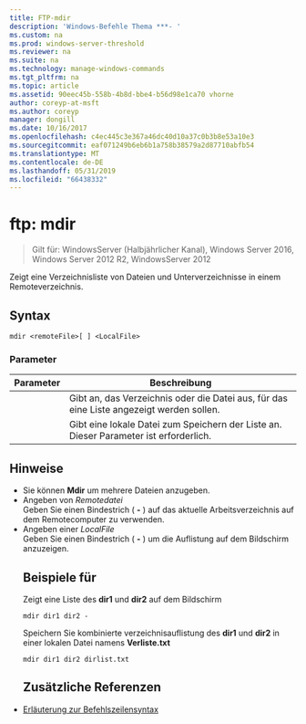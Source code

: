 ```yaml
---
title: FTP-mdir
description: 'Windows-Befehle Thema ***- '
ms.custom: na
ms.prod: windows-server-threshold
ms.reviewer: na
ms.suite: na
ms.technology: manage-windows-commands
ms.tgt_pltfrm: na
ms.topic: article
ms.assetid: 90eec45b-558b-4b8d-bbe4-b56d98e1ca70 vhorne
author: coreyp-at-msft
ms.author: coreyp
manager: dongill
ms.date: 10/16/2017
ms.openlocfilehash: c4ec445c3e367a46dc40d10a37c0b3b8e53a10e3
ms.sourcegitcommit: eaf071249b6eb6b1a758b38579a2d87710abfb54
ms.translationtype: MT
ms.contentlocale: de-DE
ms.lasthandoff: 05/31/2019
ms.locfileid: "66438332"
---
```

# <a name="ftp-mdir"></a>ftp: mdir

>Gilt für: WindowsServer (Halbjährlicher Kanal), Windows Server 2016, Windows Server 2012 R2, WindowsServer 2012

Zeigt eine Verzeichnisliste von Dateien und Unterverzeichnisse in einem Remoteverzeichnis.   
## <a name="syntax"></a>Syntax  
```  
mdir <remoteFile>[ ] <LocalFile>  
```  
### <a name="parameters"></a>Parameter  

|  Parameter   |                               Beschreibung                                |
|--------------|--------------------------------------------------------------------------|
| <remoteFile> |   Gibt an, das Verzeichnis oder die Datei aus, für das eine Liste angezeigt werden sollen.   |
| <LocalFile>  | Gibt eine lokale Datei zum Speichern der Liste an. Dieser Parameter ist erforderlich. |

## <a name="remarks"></a>Hinweise  
- Sie können **Mdir** um mehrere Dateien anzugeben.  
- Angeben von *Remotedatei*  
  Geben Sie einen Bindestrich ( **-** ) auf das aktuelle Arbeitsverzeichnis auf dem Remotecomputer zu verwenden.  
- Angeben einer *LocalFile*  
  Geben Sie einen Bindestrich ( **-** ) um die Auflistung auf dem Bildschirm anzuzeigen.  
  ## <a name="BKMK_Examples"></a>Beispiele für  
  Zeigt eine Liste des **dir1** und **dir2** auf dem Bildschirm  
  ```  
  mdir dir1 dir2 -  
  ```  
  Speichern Sie kombinierte verzeichnisauflistung des **dir1** und **dir2** in einer lokalen Datei namens **Verliste.txt**  
  ```  
  mdir dir1 dir2 dirlist.txt  
  ```  
  ## <a name="additional-references"></a>Zusätzliche Referenzen  
- [Erläuterung zur Befehlszeilensyntax](command-line-syntax-key.md)  
